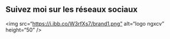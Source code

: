 ## Suivez moi sur les réseaux sociaux 

<img src=“https://i.ibb.co/W3rfXs7/brand1.png” alt=“logo ngxcv” height=“50” />


